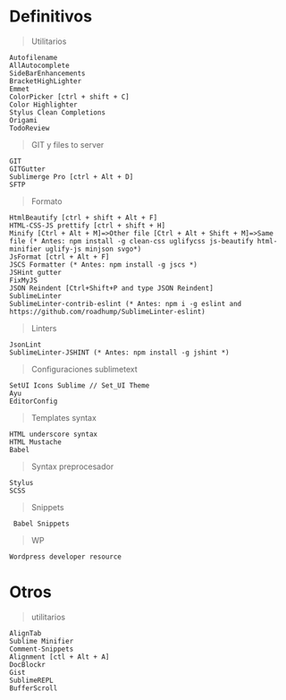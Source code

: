 # **Definitivos**
> Utilitarios

```
Autofilename
AllAutocomplete
SideBarEnhancements
BracketHighLighter
Emmet
ColorPicker [ctrl + shift + C]
Color Highlighter
Stylus Clean Completions
Origami
TodoReview
```

> GIT y files to server

```
GIT
GITGutter
Sublimerge Pro [ctrl + Alt + D]
SFTP
```

> Formato

```
HtmlBeautify [ctrl + shift + Alt + F]
HTML-CSS-JS prettify [ctrl + shift + H]
Minify [Ctrl + Alt + M]=>Other file [Ctrl + Alt + Shift + M]=>Same file (* Antes: npm install -g clean-css uglifycss js-beautify html-minifier uglify-js minjson svgo*)
JsFormat [ctrl + Alt + F]
JSCS Formatter (* Antes: npm install -g jscs *)
JSHint gutter
FixMyJS
JSON Reindent [Ctrl+Shift+P and type JSON Reindent]
SublimeLinter
SublimeLinter-contrib-eslint (* Antes: npm i -g eslint and https://github.com/roadhump/SublimeLinter-eslint)
```

> Linters

```
JsonLint
SublimeLinter-JSHINT (* Antes: npm install -g jshint *)
```

> Configuraciones sublimetext

```
SetUI Icons Sublime // Set_UI Theme
Ayu
EditorConfig
```

>  Templates syntax

```
HTML underscore syntax
HTML Mustache
Babel
```

> Syntax preprocesador

```
Stylus
SCSS
```

> Snippets

```
 Babel Snippets
```

> WP

```
Wordpress developer resource
```

# **Otros**
> utilitarios

```
AlignTab
Sublime Minifier
Comment-Snippets
Alignment [ctl + Alt + A]
DocBlockr
Gist
SublimeREPL
BufferScroll
```
